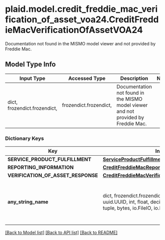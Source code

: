 # plaid.model.credit_freddie_mac_verification_of_asset_voa24.CreditFreddieMacVerificationOfAssetVOA24

Documentation not found in the MISMO model viewer and not provided by Freddie Mac.

## Model Type Info
Input Type | Accessed Type | Description | Notes
------------ | ------------- | ------------- | -------------
dict, frozendict.frozendict,  | frozendict.frozendict,  | Documentation not found in the MISMO model viewer and not provided by Freddie Mac. | 

### Dictionary Keys
Key | Input Type | Accessed Type | Description | Notes
------------ | ------------- | ------------- | ------------- | -------------
**SERVICE_PRODUCT_FULFILLMENT** | [**ServiceProductFulfillment**](ServiceProductFulfillment.md) | [**ServiceProductFulfillment**](ServiceProductFulfillment.md) |  | 
**REPORTING_INFORMATION** | [**CreditFreddieMacReportingInformationVOA24**](CreditFreddieMacReportingInformationVOA24.md) | [**CreditFreddieMacReportingInformationVOA24**](CreditFreddieMacReportingInformationVOA24.md) |  | 
**VERIFICATION_OF_ASSET_RESPONSE** | [**CreditFreddieMacVerificationOfAssetResponseVOA24**](CreditFreddieMacVerificationOfAssetResponseVOA24.md) | [**CreditFreddieMacVerificationOfAssetResponseVOA24**](CreditFreddieMacVerificationOfAssetResponseVOA24.md) |  | 
**any_string_name** | dict, frozendict.frozendict, str, date, datetime, uuid.UUID, int, float, decimal.Decimal, bool, None, list, tuple, bytes, io.FileIO, io.BufferedReader,  | frozendict.frozendict, str, decimal.Decimal, BoolClass, NoneClass, tuple, bytes, FileIO | any string name can be used but the value must be the correct type | [optional]

[[Back to Model list]](../../README.md#documentation-for-models) [[Back to API list]](../../README.md#documentation-for-api-endpoints) [[Back to README]](../../README.md)


